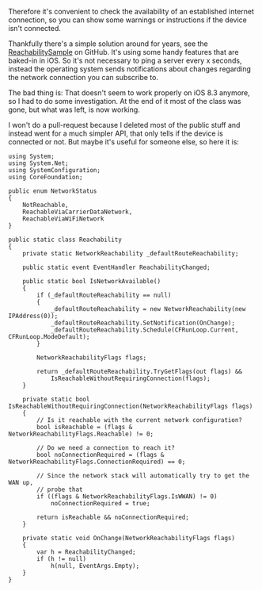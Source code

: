 Therefore it's convenient to check the availability of an established internet connection, so you can show some warnings or instructions if the device isn't connected.

Thankfully there's a simple solution around for years, see the [ReachabilitySample](https://github.com/xamarin/monotouch-samples/tree/master/ReachabilitySample) on GitHub. It's using some handy features that are baked-in in iOS. So it's not necessary to ping a server every x seconds, instead the operating system sends notifications about changes regarding the network connection you can subscribe to.

The bad thing is: That doesn't seem to work properly on iOS 8.3 anymore, so I had to do some investigation. At the end of it most of the class was gone, but what was left, is now working.

I won't do a pull-request because I deleted most of the public stuff and instead went for a much simpler API, that only tells if the device is connected or not. But maybe it's useful for someone else, so here it is:

    using System;
    using System.Net;
    using SystemConfiguration;
    using CoreFoundation;

    public enum NetworkStatus
    {
        NotReachable,
        ReachableViaCarrierDataNetwork,
        ReachableViaWiFiNetwork
    }

    public static class Reachability
    {
        private static NetworkReachability _defaultRouteReachability;

        public static event EventHandler ReachabilityChanged;

        public static bool IsNetworkAvailable()
        {
            if (_defaultRouteReachability == null)
            {
                _defaultRouteReachability = new NetworkReachability(new IPAddress(0));
                _defaultRouteReachability.SetNotification(OnChange);
                _defaultRouteReachability.Schedule(CFRunLoop.Current, CFRunLoop.ModeDefault);
            }

            NetworkReachabilityFlags flags;

            return _defaultRouteReachability.TryGetFlags(out flags) &&
                IsReachableWithoutRequiringConnection(flags);
        }

        private static bool IsReachableWithoutRequiringConnection(NetworkReachabilityFlags flags)
        {
            // Is it reachable with the current network configuration?
            bool isReachable = (flags & NetworkReachabilityFlags.Reachable) != 0;

            // Do we need a connection to reach it?
            bool noConnectionRequired = (flags & NetworkReachabilityFlags.ConnectionRequired) == 0;

            // Since the network stack will automatically try to get the WAN up,
            // probe that
            if ((flags & NetworkReachabilityFlags.IsWWAN) != 0)
                noConnectionRequired = true;

            return isReachable && noConnectionRequired;
        }

        private static void OnChange(NetworkReachabilityFlags flags)
        {
            var h = ReachabilityChanged;
            if (h != null)
                h(null, EventArgs.Empty);
        }
    }
